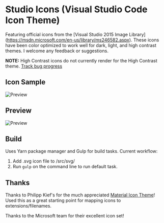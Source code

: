 # Studio Icons (Visual Studio Code Icon Theme)
Featuring official icons from the [Visual Studio 2015 Image Library] (https://msdn.microsoft.com/en-us/library/ms246582.aspx). These icons have been color optimized to work well for dark, light, and high contrast themes. I welcome any feedback or suggestions.

**NOTE:** High Contrast icons do not currently render for the High Contrast theme. [Track bug progress](https://github.com/Microsoft/vscode/issues/14243#event-833916052)

## Icon Sample
![Preview](https://raw.githubusercontent.com/jtlowe/vscode-icon-theme/master/images/image-comparison.png)

## Preview
![Preview](https://raw.githubusercontent.com/jtlowe/vscode-icon-theme/master/images/vscode-screenshot.png)

## Build

Uses Yarn package manager and Gulp for build tasks. Current workflow:

1. Add .svg icon file to /src/svg/
2. Run ``gulp`` on the command line to run default task.

## Thanks

Thanks to Philipp Kief's for the much appreciated [Material Icon Theme](https://github.com/PKief/vscode-extension-material-icon-theme)! Used this as a great starting point for mapping icons to extensions/filenames.

Thanks to the Microsoft team for their excellent icon set!
